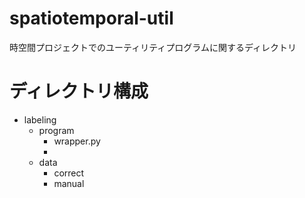 # spatiotemporal-util
時空間プロジェクトでのユーティリティプログラムに関するディレクトリ

# ディレクトリ構成
- labeling
  - program
    - wrapper.py
    - 
  - data
    - correct
    - manual
